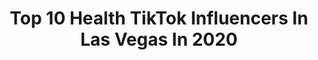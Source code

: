 ---
title: Top 10 Health TikTok Influencers In Las Vegas In 2020
description: >-
  Find top health TikTok influencers in Las Vegas in 2020. Most popular hashtags: #fyp #lasvegas #foryou #health.
platform: TikTok
hits: 17
text_top: Analyze the best TikTok influencers on inBeat.
text_bottom: Our platform holds 17 TikTok influencers like this in Las Vegas, United States for you to connect with.
profiles:
  - username: "manueldapolice"
    fullname: >-
      Manueldapolice
    bio: >-
      Snap: Macarril50 Venmo: Manueldapolice
    location: "United States"
    followers: 21900
    engagement: 1128
    commentsToLikes: 0.039226
    id: ckcehhpztpays0j23snhurk4e
    verified: false
    hashtags: "#cops, #love, #foodies, #fyp"
  - username: "therealrasberry"
    fullname: >-
      Jonmarc Rasberry
    bio: >-
      Teaching, Logos, Sports Venmo: Jonmarc-Rasberry ⬇️Link to My RedBubble⬇️
    location: "United States"
    followers: 24000
    engagement: 838
    commentsToLikes: 0.127415
    id: ckcur2kwvji9f0j236hr9i4qo
    verified: false
    hashtags: "#logo, #expressieyourself, #myhobby, #underratedartist"
  - username: "crazyavey"
    fullname: >-
      Crazy Avey
    bio: >-
      Burp Kween Venmo: crazyavey Instagram: crazyavey 💖💋💗✨♥️
    location: "United States"
    followers: 10200
    engagement: 810
    commentsToLikes: 0.046712
    id: ck87tzciy4c1m0j782dmrdgns
    verified: false
    hashtags: "#moveyourbody, #papapuff, #fyp, #catsoftiktok"
  - username: "nateramsey7"
    fullname: >-
      Nate Ramsey
    bio: >-
      Iowa boy, living in Las Vegas, and I’m Peruvian that likes unicorns! I believe🦄
    location: "United States"
    followers: 44100
    engagement: 1727
    commentsToLikes: 0.055731
    id: ckb17y8gnvokc0j23h52f1dfe
    verified: false
    hashtags: "#funny, #foryou, #foryoupage, #fyp"
  - username: "clearoutink"
    fullname: >-
      Clear Out Ink
    bio: >-
      Laser Tattoo Removal Las Vegas NV. 🇺🇸Combat Vet.⚓️ BOOK NOW! 702-366-5247
    location: "United States"
    followers: 73400
    engagement: 919
    commentsToLikes: 0.032598
    id: ck8hmxv0bo93b0j784kid6wdw
    verified: false
    hashtags: "#tattooremoval, #tattoo, #fyp, #work"
  - username: "bigslank31"
    fullname: >-
      Seth Shaw
    bio: >-
      Vegas IFBB PRO Online 1:1 coaching Training and Nutrition
    location: "United States"
    followers: 49100
    engagement: 510
    commentsToLikes: 0.045730
    id: ck8os0x1aenz50j785cy6oj8i
    verified: false
    hashtags: "#bodybuilding, #dialitforward, #fitness, #lasvegas"
  - username: "tomstanley__"
    fullname: >-
      Tom Stanley
    bio: >-
      20 Years Old Taking People To New Heights 🛩 Instagram: tomstanley__
    location: "United States"
    followers: 55900
    engagement: 1262
    commentsToLikes: 0.072175
    id: ck9fbnqsbg5fk0j78f2fk63yg
    verified: false
    hashtags: "#travel, #airplane, #fly, #airline"
  - username: "problematiccabbage"
    fullname: >-
      Jessica A
    bio: >-
      painfully relatable Venmo: Jessisph14
    location: "United States"
    followers: 80800
    engagement: 1510
    commentsToLikes: 0.044434
    id: ck83z71huya3d0j78uhlxxmpz
    verified: false
    hashtags: "#harris2020, #funny, #fyp, #debate"
  - username: "top10tallant"
    fullname: >-
      Travis Tallant
    bio: >-
      Married to @mynameiskat24 - Father of 2 Venmo - @BigTTallant
    location: "United States"
    followers: 19600
    engagement: 1039
    commentsToLikes: 0.058067
    id: ck9go9kh40cu90j78s1im9syo
    verified: false
    hashtags: "#duet, #costume, #2020, #showupshowoff"
  - username: "flourishingmother"
    fullname: >-
      Flourishing Motherho
    bio: >-
      Wellness blogging for the everyday momma ▶️ www.flourishingmotherhood.com
    location: "United States"
    followers: 21500
    engagement: 1066
    commentsToLikes: 0.011445
    id: ckcpbn60nfb050j234axy9xkn
    verified: false
    hashtags: "#birth, #goals, #momsoftiktok, #mom"
---
